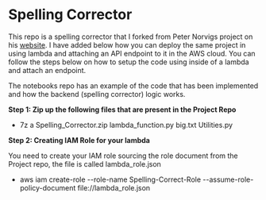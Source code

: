# **Spelling Corrector**
This repo is a spelling corrector that I forked from Peter Norvigs project on his [website](http://norvig.com/spell-correct.html).
I have added below how you can deploy the same project in using lambda and attaching an API endpoint to it in the AWS cloud. You can follow the steps below on how to setup the code using 
inside of a lambda and attach an endpoint.

The notebooks repo has an example of the code that has been implemented and how the backend (spelling corrector) logic works. 

**Step 1: Zip up the following files that are present in the Project Repo**
- 7z a Spelling_Corrector.zip lambda_function.py big.txt Utilities.py

**Step 2: Creating IAM Role for your lambda**

You need to create your IAM role sourcing the role document from the Project repo, the file is called lambda_role.json
- aws iam create-role --role-name Spelling-Correct-Role --assume-role-policy-document file://lambda_role.json


